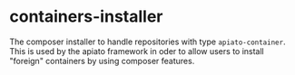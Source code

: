 # containers-installer
The composer installer to handle repositories with type `apiato-container`. This is used by the apiato framework in oder to allow users to install "foreign" containers by using composer features.